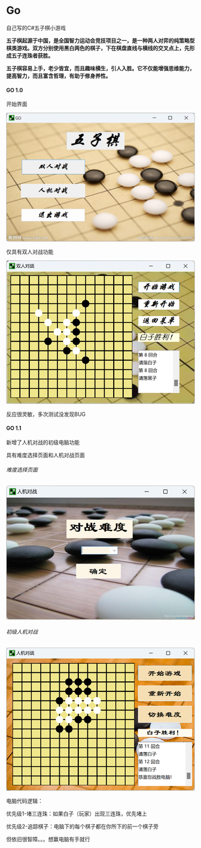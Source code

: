 # Go
自己写的C#五子棋小游戏

**五子棋起源于中国，是全国智力运动会竞技项目之一，是一种两人对弈的纯策略型棋类游戏。双方分别使用黑白两色的棋子，下在棋盘直线与横线的交叉点上，先形成五子连珠者获胜。**

**五子棋容易上手，老少皆宜，而且趣味横生，引人入胜。它不仅能增强思维能力，提高智力，而且富含哲理，有助于修身养性。**

#### GO 1.0 

开始界面

![image-1](Picture\开始页面.png)

仅具有双人对战功能

![image-2](Picture\PVP.png)

反应很灵敏，多次测试没发现BUG

#### GO 1.1

新增了人机对战的初级电脑功能

具有难度选择页面和人机对战页面

###### 难度选择页面

![image-3](Picture\难度选择.png)

###### 初级人机对战

![image-4](Picture\初级难度.png)

电脑代码逻辑：

优先级1-堵三连珠：如果白子（玩家）出现三连珠，优先堵上

优先级2-追踪棋子：电脑下的每个棋子都在你所下的前一个棋子旁

但依旧很智障。。。想赢电脑有手就行